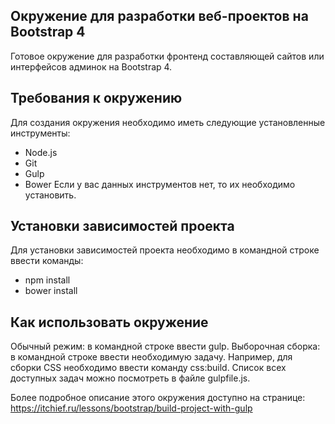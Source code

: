 ## Окружение для разработки веб-проектов на Bootstrap 4
Готовое окружение для разработки фронтенд составляющей сайтов или интерфейсов админок на Bootstrap 4.

## Требования к окружению
Для создания окружения необходимо иметь следующие установленные инструменты:
-	Node.js
-	Git
-	Gulp
-	Bower
Если у вас данных инструментов нет, то их необходимо установить.

## Установки зависимостей проекта
Для установки зависимостей проекта необходимо в командной строке ввести команды:
-	npm install
-	bower install

## Как использовать окружение
Обычный режим: в командной строке ввести gulp.
Выборочная сборка: в командной строке ввести необходимую задачу. Например, для сборки CSS необходимо ввести команду css:build. Список всех доступных задач можно посмотреть в файле gulpfile.js.

Более подробное описание этого окружения доступно на странице: https://itchief.ru/lessons/bootstrap/build-project-with-gulp

